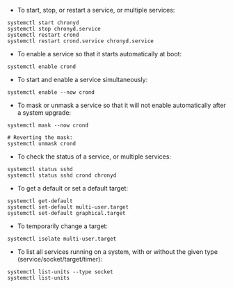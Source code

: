 * To start, stop, or restart a service, or multiple services:
```
systemctl start chronyd
systemctl stop chronyd.service
systemctl restart crond
systemctl restart crond.service chronyd.service
```
* To enable a service so that it starts automatically at boot:
```
systemctl enable crond
```

* To start and enable a service simultaneously:
```
systemctl enable --now crond
```

* To mask or unmask a service so that it will not enable automatically after a system upgrade:
```
systemctl mask --now crond

# Reverting the mask:
systemctl unmask crond
```

* To check the status of a service, or multiple services:
```
systemctl status sshd
systemctl status sshd crond chronyd
```

* To get a default or set a default target:
```
systemctl get-default
systemctl set-default multi-user.target
systemctl set-default graphical.target
```

* To temporarily change a target:
```
systemctl isolate multi-user.target
```

* To list all services running on a system, with or without the given type (service/socket/target/timer):
```
systemctl list-units --type socket
systemctl list-units
```

